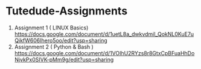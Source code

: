 # Tutedude-Assignments
1. Assignment 1 ( LINUX Basics)
   https://docs.google.com/document/d/1uetL8a_dwkvdmil_QokNL0KuE7uQikfW606Ihero5oo/edit?usp=sharing
2. Assignment 2 ( Python & Bash )
   https://docs.google.com/document/d/1VOIhU2RYzs8r8GtxCpBFuaHhDoNjvkPx0SIVK-pMm9g/edit?usp=sharing   
